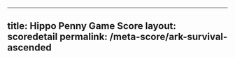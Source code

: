 ---
        
title: Hippo Penny Game Score
layout: scoredetail
permalink: /meta-score/ark-survival-ascended
---